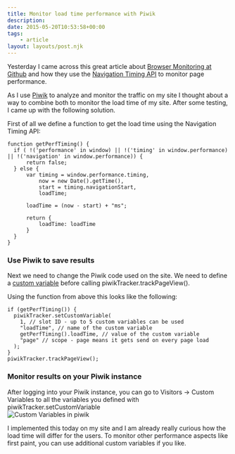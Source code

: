 ```yaml
---
title: Monitor load time performance with Piwik
description: 
date: 2015-05-20T10:53:58+00:00
tags:
    - article
layout: layouts/post.njk
---
```


Yesterday I came across this great article about [Browser Monitoring at Github](http://githubengineering.com/browser-monitoring-for-github-com/) and how they use the [Navigation Timing API](http://www.w3.org/TR/navigation-timing/) to monitor page performance.

As I use [Piwik](http://piwik.org/) to analyze and monitor the traffic on my site I thought about a way to combine both to monitor the load time of my site. After some testing, I came up with the following solution.  

First of all we define a function to get the load time using the Navigation Timing API:

    function getPerfTiming() {
      if ( !('performance' in window) || !('timing' in window.performance) || !('navigation' in window.performance)) {
          return false;
      } else {
          var timing = window.performance.timing,
              now = new Date().getTime(),
              start = timing.navigationStart,
              loadTime;
    
          loadTime = (now - start) + "ms";
    
          return {
              loadTime: loadTime
          }
      }
    }
    

### Use Piwik to save results

Next we need to change the Piwik code used on the site. We need to define a [custom variable](http://piwik.org/docs/custom-variables/) before calling piwikTracker.trackPageView().

Using the function from above this looks like the following:

    if (getPerfTiming()) {
      piwikTracker.setCustomVariable(
        1, // slot ID - up to 5 custom variables can be used
        "loadTime", // name of the custom variable
        getPerfTiming().loadTime, // value of the custom variable
        "page" // scope - page means it gets send on every page load
      );
    }
    piwikTracker.trackPageView();
    

### Monitor results on your Piwik instance

After logging into your Piwik instance, you can go to Visitors -> Custom Variables to all the variables you defined with piwikTracker.setCustomVariable  
![Custom Variables in piwik](https://justmarkup.com/log/wp-content/uploads/2015/05/piwik_report.png)

I implemented this today on my site and I am already really curious how the load time will differ for the users. To monitor other performance aspects like first paint, you can use additional custom variables if you like.